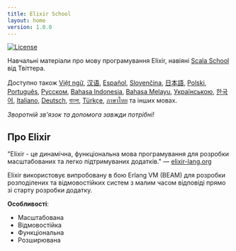 ```yaml
---
title: Elixir School
layout: home
version: 1.0.0
---
```


[![License](//img.shields.io/badge/license-MIT-brightgreen.svg)](http://opensource.org/licenses/MIT)

Навчальні матеріали про мову програмування Elixir, навіяні [Scala School](http://twitter.github.io/scala_school/) від Твіттера.

Доступно також [Việt ngữ][vi], [汉语][cn], [Español][es], [Slovenčina][sk], [日本語][jp], [Polski][pl], [Português][pt], [Русском][ru], [Bahasa Indonesia][id], [Bahasa Melayu][my], [Українською][uk], [한국어][ko], [Italiano][it], [Deutsch][de], [বাংলা][bn], [Türkçe][tr], [ภาษาไทย][th] та інших мовах.

[cn]: /cn/
[es]: /es/
[it]: /it/
[jp]: /ja/
[ko]: /ko/
[pl]: /pl/
[pt]: /pt/
[ru]: /ru/
[sk]: /sk/
[vi]: /vi/
[id]: /id/
[my]: /my/
[uk]: /uk/
[de]: /de/
[bn]: /bn/
[tr]: /tr/
[th]: /th/
_Зворотній зв'язок та допомога завжди потрібні!_

## Про Elixir

"Elixir - це динамічна, функціональна мова програмування для розробки масштабованих та легко підтримуваних додатків." — [elixir-lang.org](http://elixir-lang.org/)

Elixir використовує випробовану в бою Erlang VM (BEAM) для розробки розподілених та відмовостійких систем з малим часом відповіді прямо зі старту розробки додатку.

__Особливості__:

+ Масштабована
+ Відмовостійка
+ Функціональна
+ Розширювана
